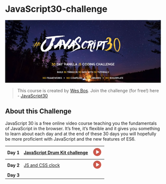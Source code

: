 # JavaScript30-challenge

![Javascript challenge Logo](/images/header.png)

> This course is created by [Wes Bos](https://wesbos.com/). Join the challenge (for free!) here - [JavaScript30](https://javascript30.com/)

## About this Challenge
JavaScript 30 is a free online video course teaching you the fundamentals of JavaScript in the browser. It’s free, it’s flexible and it gives you something to learn about each day and at the end of these 30 days you will hopefully be more proficient with JavaScript and the new features of ES6.

|**Day 1**|[JavaScript Drum Kit challenge](https://github.com/Rajekevin/Javascript30/tree/master/01%20-%20Javascript%20Drum%20kit)| [![Day 1 demo gif](/images/play.png)](https://rajekevin.github.io/) |
|---|---|---|
|**Day 2**|[JS and CSS clock](https://github.com/Rajekevin/Javascript30/tree/master/02%20-%20JS%20and%20CSS%20Clock)|[![Day 2 demo gif](/images/play.png)](https://rajekevin.github.io/02)|
|**Day 3**| | |



